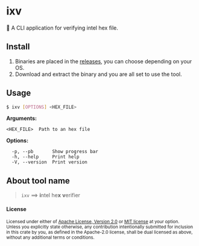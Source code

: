# ixv

:crab: A CLI application for verifying intel hex file.

## Install

1. Binaries are placed in the [releases](https://github.com/Karthik-d-k/ixv/releases), you can choose depending on your OS.
2. Download and extract the binary and you are all set to use the tool.


## Usage
```bash
$ ixv [OPTIONS] <HEX_FILE>
```

**Arguments:**
```
<HEX_FILE>  Path to an hex file
```

**Options:**
```
  -p, --pb       Show progress bar
  -h, --help     Print help
  -V, --version  Print version
```

## About tool name

> `ixv` ==> **i**ntel he**x** **v**erifier


#### License

<sup>
Licensed under either of <a href="LICENSE-APACHE">Apache License, Version
2.0</a> or <a href="LICENSE-MIT">MIT license</a> at your option.
</sup>

<br>

<sub>
Unless you explicitly state otherwise, any contribution intentionally submitted
for inclusion in this crate by you, as defined in the Apache-2.0 license, shall
be dual licensed as above, without any additional terms or conditions.
</sub>

